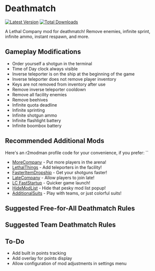 # Deathmatch

[![Latest Version](https://img.shields.io/thunderstore/v/JaredIsCoding/Deathmatch?logo=thunderstore&logoColor=white)](https://thunderstore.io/c/lethal-company/p/JaredIsCoding/Deathmatch)
[![Total Downloads](https://img.shields.io/thunderstore/dt/JaredIsCoding/Deathmatch?logo=thunderstore&logoColor=white)](https://thunderstore.io/c/lethal-company/p/JaredIsCoding/Deathmatch)

A Lethal Company mod for deathmatch! Remove enemies, infinite sprint, infinite ammo, instant respawn, and more.

## Gameplay Modifications

- Order yourself a shotgun in the terminal
- Time of Day clock always visible
- Inverse teleporter is on the ship at the beginning of the game
- Inverse teleporter does not remove player inventory
- Keys are not removed from inventory after use
- Remove inverse teleporter cooldown
- Remove all facility enemies
- Remove beehives
- Infinite quota deadline
- Infinite sprinting
- Infinite shotgun ammo
- Infinite flashlight battery
- Infinite boombox battery

## Recommended Additional Mods

Here's an r2modman profile code for your convenience, if you prefer: ``

- [MoreCompany](https://thunderstore.io/c/lethal-company/p/notnotnotswipez/MoreCompany/) - Put more players in the arena!
- [LethalThings](https://thunderstore.io/c/lethal-company/p/Evaisa/LethalThings/) - Add teleporters in the facility!
- [FasterItemDropship](https://thunderstore.io/c/lethal-company/p/FlipMods/FasterItemDropship/) - Get your shotguns faster!
- [LateCompany](https://thunderstore.io/c/lethal-company/p/anormaltwig/LateCompany/) - Allow players to join late!
- [LC FastStartup](https://thunderstore.io/c/lethal-company/p/flerouwu/LC_FastStartup/) - Quicker game launch!
- [HideModList](https://thunderstore.io/c/lethal-company/p/Sv_Matt/HideModList/) - Hide that pesky mod list popup!
- [AdditionalSuits](https://thunderstore.io/c/lethal-company/p/AlexCodesGames/AdditionalSuits/) - Play with teams, or just colorful suits!

## Suggested Free-for-All Deathmatch Rules

## Suggested Team Deathmatch Rules

## To-Do

- Add built in points tracking
- Add overlay for points display
- Allow configuration of mod adjustments in settings menu